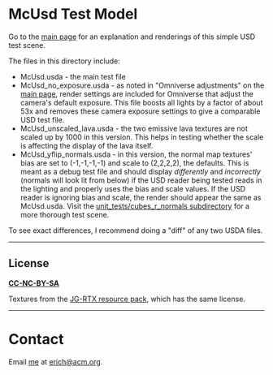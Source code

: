 # McUsd Test Model
Go to the [main page](https://github.com/erich666/McUsd) for an explanation and renderings of this simple USD test scene.

The files in this directory include:
* McUsd.usda - the main test file
* McUsd_no_exposure.usda - as noted in "Omniverse adjustments" on the [main page](https://github.com/erich666/McUsd), render settings are included for Omniverse that adjust the camera's default exposure. This file boosts all lights by a factor of about 53x and removes these camera exposure settings to give a comparable USD test file.
* McUsd_unscaled_lava.usda - the two emissive lava textures are not scaled up by 1000 in this version. This helps in testing whether the scale is affecting the display of the lava itself.
* McUsd_yflip_normals.usda - in this version, the normal map textures' bias are set to (-1,-1,-1,-1) and scale to (2,2,2,2), the defaults. This is meant as a debug test file and should display _differently_ and _incorrectly_ (normals will look lit from below) if the USD reader being tested reads in the lighting and properly uses the bias and scale values. If the USD reader is ignoring bias and scale, the render should appear the same as McUsd.usda. Visit the [unit_tests/cubes_r_normals subdirectory](/unit_tests/cubes_r_normals) for a more thorough test scene.

To see exact differences, I recommend doing a "diff" of any two USDA files.

---
## License

**[CC-NC-BY-SA](LICENSE)**

Textures from the [JG-RTX resource pack](https://github.com/jasonjgardner/jg-rtx), which has the same license.

---
# Contact
Email [me](http://erichaines.com) at [erich@acm.org](mailto:erich@acm.org).